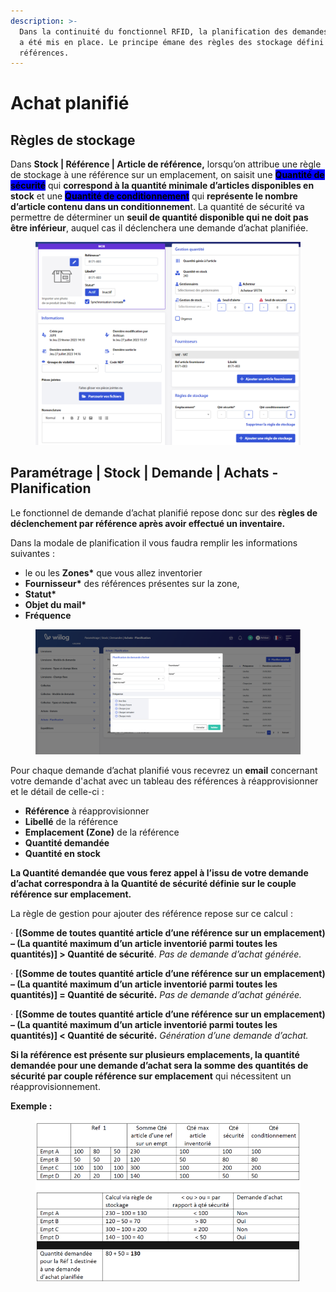 ```yaml
---
description: >-
  Dans la continuité du fonctionnel RFID, la planification des demandes d’achat
  a été mis en place. Le principe émane des règles des stockage défini sur les
  références.
---
```


# Achat planifié

## Règles de stockage

Dans **Stock | Référence | Article de référence,** lorsqu’on attribue une règle de stockage à une référence sur un emplacement, on saisit une <mark style="background-color:blue;">**Quantité de sécurité**</mark> qui **correspond à la quantité minimale d’articles disponibles en stock** et une <mark style="background-color:blue;">**Quantité de conditionnement**</mark> qui **représente le nombre d’article contenu dans un conditionnemen**t. La quantité de sécurité va permettre de déterminer un **seuil de quantité disponible qui ne doit pas être inférieur**, auquel cas il déclenchera une demande d’achat planifiée.

<figure><img src="../../../../.gitbook/assets/image (6) (1).png" alt=""><figcaption></figcaption></figure>

## Paramétrage | Stock | Demande | Achats - Planification

Le fonctionnel de demande d’achat planifié repose donc sur des **règles de déclenchement par référence après avoir effectué un inventaire.**&#x20;

Dans la modale de planification il vous faudra remplir les informations suivantes : &#x20;

* le ou les **Zones\*** que vous allez inventorier
* **Fournisseur\*** des références présentes sur la zone,&#x20;
* **Statut\***
* **Objet du mail\***
* **Fréquence**

<figure><img src="../../../../.gitbook/assets/image (7) (1).png" alt=""><figcaption></figcaption></figure>

Pour chaque demande d’achat planifié vous recevrez un **email** concernant votre demande d'achat avec un tableau des références à réapprovisionner et le détail de celle-ci :&#x20;

* &#x20;**Référence** à réapprovisionner
* **Libellé** de la référence
* **Emplacement (Zone)** de la référence
* **Quantité demandée**
* **Quantité en stock**&#x20;

**La Quantité demandée que vous ferez appel à l’issu de votre demande d’achat correspondra à la Quantité de sécurité définie sur le couple référence sur emplacement.**

La règle de gestion pour ajouter des référence repose sur ce calcul :

·       **\[(Somme de toutes quantité article d’une référence sur un emplacement) – (La quantité maximum d’un article inventorié parmi toutes les quantités)] > Quantité de sécurité**. _Pas de demande d’achat générée._

·        **\[(Somme de toutes quantité article d’une référence sur un emplacement) – (La quantité maximum d’un article inventorié parmi toutes les quantités)] = Quantité de sécurité.** _Pas de demande d’achat générée._

·      **\[(Somme de toutes quantité article d’une référence sur un emplacement) – (La quantité maximum d’un article inventorié parmi toutes les quantités)] < Quantité de sécurité.** _Génération d’une demande d’achat._

**Si la référence est présente sur plusieurs emplacements, la quantité demandée pour une demande d’achat sera la somme des quantités de sécurité par couple référence sur emplacement** qui nécessitent un réapprovisionnement.

**Exemple :**&#x20;

<figure><img src="../../../../.gitbook/assets/image (93).png" alt=""><figcaption></figcaption></figure>
